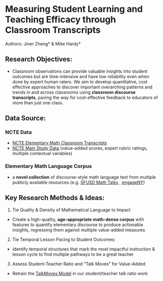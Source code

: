 # Measuring Student Learning and Teaching Efficacy through Classroom Transcripts

Authors: Jiner Zheng* &  Mike Hardy*

## Research Objectives:
- Classroom observations can provide valuable insights into student outcomes but are time-intensive and have low reliability even when done by expert human raters. We aim to develop quantitative, cost effective approaches to discover important overarching patterns and trends in and across classrooms using **classroom discourse transcripts**, paving the way for cost-effective feedback to educators of more than just one class.

## Data Source:
### NCTE Data
- [NCTE Elementary Math Classroom Transcripts](https://arxiv.org/abs/2211.11772) 
- [NCTE Main Study Data](https://www.icpsr.umich.edu/web/ICPSR/studies/36095/datadocumentation#) (value-added scores, expert rubric ratings, multiple contextual variables)

### Elementary Math Language Corpus
- a **novel collection** of discourse-style math language text from multiple publicly available resources (e.g.  [SFUSD Math Talks](https://www.sfusdmath.org/math-talks.html) , [engageNY](http://www.nysed.gov/curriculum-instruction/engageny))

## Key Research Methods & Ideas:
1. Tie Quality & Density of Mathematical Language to Impact
  - Create a high-quality, **age-appropriate math-dense corpus** with features to quantify elementary discourse to produce actionable insights, regressing them against multiple value-added measures
 
2. Tie Temporal Lesson Pacing to Student Outcomes:
  - Identify temporal structures that mark the most impactful instruction & lesson cycle to find multiple pathways to be a great teacher

3. Assess Student-Teacher Ratio and "Talk Moves" for Value-Added
  - Retrain the [TalkMoves Model](https://github.com/SumnerLab/TalkMoves) in our student/teacher talk ratio work

